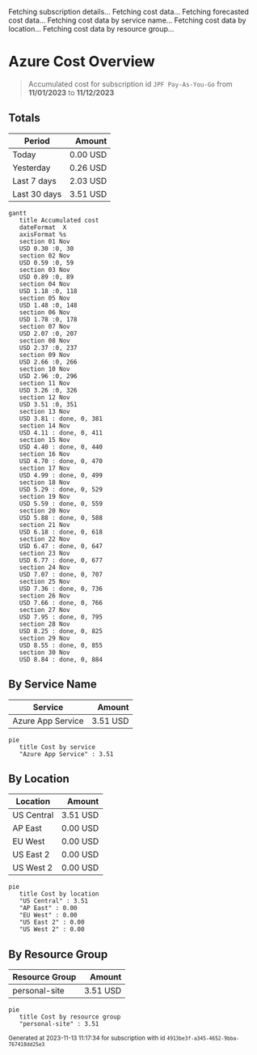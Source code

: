 Fetching subscription details...
Fetching cost data...
Fetching forecasted cost data...
Fetching cost data by service name...
Fetching cost data by location...
Fetching cost data by resource group...
# Azure Cost Overview

> Accumulated cost for subscription id `JPF Pay-As-You-Go` from **11/01/2023** to **11/12/2023**

## Totals

|Period|Amount|
|---|---:|
|Today|0.00 USD|
|Yesterday|0.26 USD|
|Last 7 days|2.03 USD|
|Last 30 days|3.51 USD|

```mermaid
gantt
   title Accumulated cost
   dateFormat  X
   axisFormat %s
   section 01 Nov
   USD 0.30 :0, 30
   section 02 Nov
   USD 0.59 :0, 59
   section 03 Nov
   USD 0.89 :0, 89
   section 04 Nov
   USD 1.18 :0, 118
   section 05 Nov
   USD 1.48 :0, 148
   section 06 Nov
   USD 1.78 :0, 178
   section 07 Nov
   USD 2.07 :0, 207
   section 08 Nov
   USD 2.37 :0, 237
   section 09 Nov
   USD 2.66 :0, 266
   section 10 Nov
   USD 2.96 :0, 296
   section 11 Nov
   USD 3.26 :0, 326
   section 12 Nov
   USD 3.51 :0, 351
   section 13 Nov
   USD 3.81 : done, 0, 381
   section 14 Nov
   USD 4.11 : done, 0, 411
   section 15 Nov
   USD 4.40 : done, 0, 440
   section 16 Nov
   USD 4.70 : done, 0, 470
   section 17 Nov
   USD 4.99 : done, 0, 499
   section 18 Nov
   USD 5.29 : done, 0, 529
   section 19 Nov
   USD 5.59 : done, 0, 559
   section 20 Nov
   USD 5.88 : done, 0, 588
   section 21 Nov
   USD 6.18 : done, 0, 618
   section 22 Nov
   USD 6.47 : done, 0, 647
   section 23 Nov
   USD 6.77 : done, 0, 677
   section 24 Nov
   USD 7.07 : done, 0, 707
   section 25 Nov
   USD 7.36 : done, 0, 736
   section 26 Nov
   USD 7.66 : done, 0, 766
   section 27 Nov
   USD 7.95 : done, 0, 795
   section 28 Nov
   USD 8.25 : done, 0, 825
   section 29 Nov
   USD 8.55 : done, 0, 855
   section 30 Nov
   USD 8.84 : done, 0, 884
```

## By Service Name

|Service|Amount|
|---|---:|
|Azure App Service|3.51 USD|

```mermaid
pie
   title Cost by service
   "Azure App Service" : 3.51
```

## By Location

|Location|Amount|
|---|---:|
|US Central|3.51 USD|
|AP East|0.00 USD|
|EU West|0.00 USD|
|US East 2|0.00 USD|
|US West 2|0.00 USD|

```mermaid
pie
   title Cost by location
   "US Central" : 3.51
   "AP East" : 0.00
   "EU West" : 0.00
   "US East 2" : 0.00
   "US West 2" : 0.00
```

## By Resource Group

|Resource Group|Amount|
|---|---:|
|personal-site|3.51 USD|

```mermaid
pie
   title Cost by resource group
   "personal-site" : 3.51
```

<sup>Generated at 2023-11-13 11:17:34 for subscription with id `4913be3f-a345-4652-9bba-767418dd25e3`</sup>
